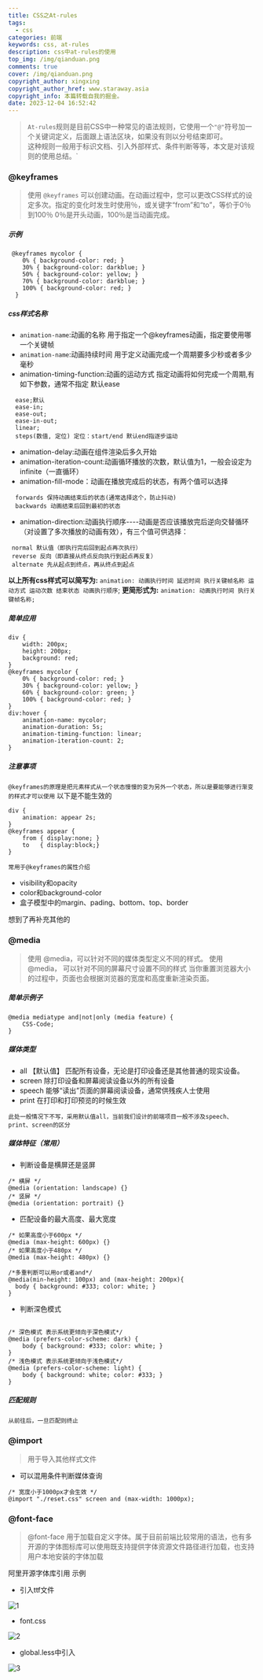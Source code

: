 ```yaml
---
title: CSS之At-rules
tags: 
  - css
categories: 前端
keywords: css, at-rules
description: css中at-rules的使用
top_img: /img/qianduan.png
comments: true
cover: /img/qianduan.png
copyright_author: xingxing
copyright_author_href: www.staraway.asia
copyright_info: 本篇转载自我的掘金。
date: 2023-12-04 16:52:42
---
```



> `At-rules`规则是目前CSS中一种常见的语法规则，它使用一个`"@"`符号加一个关键词定义，后面跟上语法区块，如果没有则以分号结束即可。  
这种规则一般用于标识文档、引入外部样式、条件判断等等，本文是对该规则的使用总结。`

### @keyframes
> 使用 `@keyframes` 可以创建动画。在动画过程中，您可以更改CSS样式的设定多次。指定的变化时发生时使用％，或关键字“from”和“to”，等价于0％到100％  0％是开头动画，100％是当动画完成。

##### 示例
```
 @keyframes mycolor {
    0% { background-color: red; }
    30% { background-color: darkblue; }
    50% { background-color: yellow; }
    70% { background-color: darkblue; }
    100% { background-color: red; }
  }
```

##### css样式名称
- `animation-name`:动画的名称 用于指定一个@keyframes动画，指定要使用哪一个关键帧
- `animation-name`:动画持续时间 用于定义动画完成一个周期要多少秒或者多少毫秒
- animation-timing-function:动画的运动方式 指定动画将如何完成一个周期,有如下参数，通常不指定  默认ease
```
  ease;默认
  ease-in;  
  ease-out;
  ease-in-out;
  linear;
  steps(数值, 定位) 定位：start/end 默认end指逐步运动
```
- animation-delay:动画在组件渲染后多久开始
- animation-iteration-count:动画循环播放的次数，默认值为1，一般会设定为infinite（一直循环）
- animation-fill-mode：动画在播放完成后的状态，有两个值可以选择
```
  forwards 保持动画结束后的状态(通常选择这个，防止抖动)
  backwards 动画结束后回到最初的状态
```
- animation-direction:动画执行顺序----动画是否应该播放完后逆向交替循环（对设置了多次播放的动画有效），有三个值可供选择：

```
 normal 默认值（即执行完后回到起点再次执行）
 reverse 反向（即直接从终点反向执行到起点再反复）
 alternate 先从起点到终点，再从终点到起点
```

**以上所有css样式可以简写为:**
`animation: 动画执行时间 延迟时间 执行关键帧名称 运动方式 运动次数 结束状态 动画执行顺序`;
**更简形式为:**
``animation: 动画执行时间 执行关键帧名称;``

##### 简单应用
```
div { 
	width: 200px;
	height: 200px;
	background: red;
}
@keyframes mycolor {
	0% { background-color: red; }
	30% { background-color: yellow; }
	60% { background-color: green; }
	100% { background-color: red; }
}
div:hover {
	animation-name: mycolor;
	animation-duration: 5s;
	animation-timing-function: linear;
	animation-iteration-count: 2;
}
```
##### 注意事项
`@keyframes的原理是把元素样式从一个状态慢慢的变为另外一个状态，所以是要能够进行渐变的样式才可以使用`
以下是不能生效的
```
div {
    animation: appear 2s;
}
@keyframes appear {
    from { display:none; }
    to   { display:block;}
}
```
`常用于@keyframes的属性介绍`
- visibility和opacity
- color和background-color
- 盒子模型中的margin、pading、bottom、top、border

想到了再补充其他的

### @media
> 使用 @media，可以针对不同的媒体类型定义不同的样式。
> 使用 @media， 可以针对不同的屏幕尺寸设置不同的样式
> 当你重置浏览器大小的过程中，页面也会根据浏览器的宽度和高度重新渲染页面。

##### 简单示例子
```
@media mediatype and|not|only (media feature) {
    CSS-Code;
}
```
##### 媒体类型
-   all 【默认值】 匹配所有设备，无论是打印设备还是其他普通的现实设备。
-   screen 除打印设备和屏幕阅读设备以外的所有设备
-   speech 能够“读出”页面的屏幕阅读设备，通常供残疾人士使用
-   print 在打印和打印预览的时候生效

`此处一般情况下不写，采用默认值all，当前我们设计的前端项目一般不涉及speech、print、screen的区分`

##### 媒体特征（常用）
- 判断设备是横屏还是竖屏
```
/* 横屏 */ 
@media (orientation: landscape) {} 
/* 竖屏 */ 
@media (orientation: portrait) {}

```
- 匹配设备的最大高度、最大宽度
```
/* 如果高度小于600px */ 
@media (max-height: 600px) {}
/* 如果高度小于480px */ 
@media (max-height: 480px) {}

/*多重判断可以用or或者and*/
@media(min-height: 100px) and (max-height: 200px){
  body { background: #333; color: white; }
}

```
- 判断深色模式
```

/* 深色模式 表示系统更倾向于深色模式*/
@media (prefers-color-scheme: dark) {
    body { background: #333; color: white; }
}
/* 浅色模式 表示系统更倾向于浅色模式*/
@media (prefers-color-scheme: light) {
    body { background: white; color: #333; }
}

```

##### 匹配规则

`从前往后，一旦匹配则终止`

### @import
> 用于导入其他样式文件

- 可以混用条件判断媒体查询
```
/* 宽度小于1000px才会生效 */
@import "./reset.css" screen and (max-width: 1000px); 

```

### @font-face
> @font-face 用于加载自定义字体。属于目前前端比较常用的语法，也有多开源的字体图标库可以使用既支持提供字体资源文件路径进行加载，也支持用户本地安装的字体加载

阿里开源字体库引用 示例
- 引入ttf文件


![1](../images/CSS之At-rules-1701680236420.png)
- font.css


![2](../images/CSS之At-rules-1701680245005.png)

- global.less中引入


![3](../images/CSS之At-rules-1701680251744.png)

